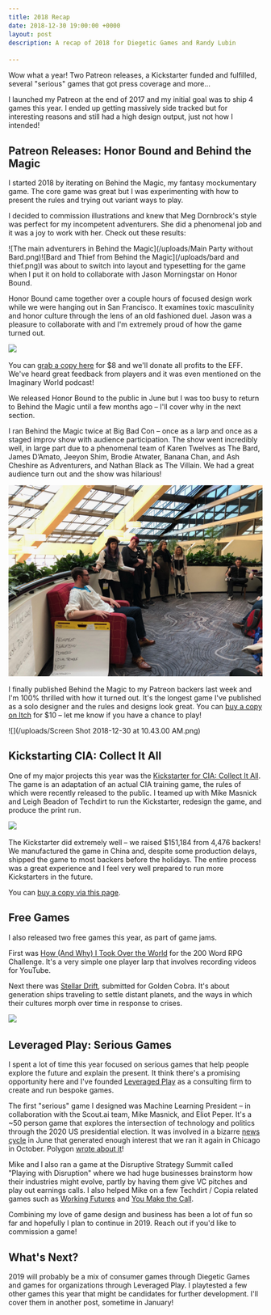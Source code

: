 ```yaml
---
title: 2018 Recap
date: 2018-12-30 19:00:00 +0000
layout: post
description: A recap of 2018 for Diegetic Games and Randy Lubin

---
```

Wow what a year! Two Patreon releases, a Kickstarter funded and fulfilled, several "serious" games that got press coverage and more...

I launched my Patreon at the end of 2017 and my initial goal was to ship 4 games this year. I ended up getting massively side tracked but for interesting reasons and still had a high design output, just not how I intended!

## Patreon Releases: Honor Bound and Behind the Magic

I started 2018 by iterating on Behind the Magic, my fantasy mockumentary game. The core game was great but I was experimenting with how to present the rules and trying out variant ways to play.

I decided to commission illustrations and knew that Meg Dornbrock's style was perfect for my incompetent adventurers. She did a phenomenal job and it was a joy to work with her. Check out these results:

![The main adventurers in Behind the Magic](/uploads/Main Party without Bard.png)![Bard and Thief from Behind the Magic](/uploads/bard and thief.png)I was about to switch into layout and typesetting for the game when I put it on hold to collaborate with Jason Morningstar on Honor Bound.

Honor Bound came together over a couple hours of focused design work while we were hanging out in San Francisco. It examines toxic masculinity and honor culture through the lens of an old fashioned duel. Jason was a pleasure to collaborate with and I'm extremely proud of how the game turned out.

![](https://diegeticgames.com/img/honor-bound-logo.jpg)

You can [grab a copy here](https://randylubin.itch.io/honor-bound) for $8 and we'll donate all profits to the EFF. We've heard great feedback from players and it was even mentioned on the Imaginary World podcast!

We released Honor Bound to the public in June but I was too busy to return to Behind the Magic until a few months ago – I'll cover why in the next section.

I ran Behind the Magic twice at Big Bad Con – once as a larp and once as a staged improv show with audience participation. The show went incredibly well, in large part due to a phenomenal team of Karen Twelves as The Bard, James D’Amato, Jeeyon Shim, Brodie Atwater, Banana Chan, and Ash Cheshire as Adventurers, and Nathan Black as The Villain. We had a great audience turn out and the show was hilarious!

![](/uploads/IMG_0536.jpg)

I finally published Behind the Magic to my Patreon backers last week and I'm 100% thrilled with how it turned out. It's the longest game I've published as a solo designer and the rules and designs look great. You can [buy a copy on Itch](https://randylubin.itch.io/behind-the-magic) for $10 – let me know if you have a chance to play!

![](/uploads/Screen Shot 2018-12-30 at 10.43.00 AM.png)

## Kickstarting CIA: Collect It All

One of my major projects this year was the [Kickstarter for CIA: Collect It All](https://www.kickstarter.com/projects/mmasnick/cia-collect-it-all/). The game is an adaptation of an actual CIA training game, the rules of which were recently released to the public. I teamed up with Mike Masnick and Leigh Beadon of Techdirt to run the Kickstarter, redesign the game, and produce the print run.

![](https://diegeticgames.com/img/collect-it-all-logo.png)

The Kickstarter did extremely well – we raised $151,184 from 4,476 backers! We manufactured the game in China and, despite some production delays, shipped the game to most backers before the holidays. The entire process was a great experience and I feel very well prepared to run more Kickstarters in the future.

You can [buy a copy via this page](https://diegeticgames.com/cia-collect-it-all/).

## Free Games

I also released two free games this year, as part of game jams.

First was [How (And Why) I Took Over the World](https://200wordrpg.github.io/2018/rpg/2018/05/28/HowAndWhyITookOverTheWorld.html) for the 200 Word RPG Challenge. It's a very simple one player larp that involves recording videos for YouTube.

Next there was [Stellar Drift](), submitted for Golden Cobra. It's about generation ships traveling to settle distant planets, and the ways in which their cultures morph over time in response to crises.

![](https://diegeticgames.com/img/stellar-drift-logo.png)

## Leveraged Play: Serious Games

I spent a lot of time this year focused on serious games that help people explore the future and explain the present. It think there's a promising opportunity here and I've founded [Leveraged Play](https://leveragedplay.com/) as a consulting firm to create and run bespoke games.

The first "serious" game I designed was Machine Learning President – in collaboration with the Scout.ai team, Mike Masnick, and Eliot Peper. It's a \~50 person game that explores the intersection of technology and politics through the 2020 US presidential election. It was involved in a bizarre [news cycle](https://diegeticgames.com/2018/07/01/Machine-Learning-President.html) in June that generated enough interest that we ran it again in Chicago in October. Polygon [wrote about it](https://www.polygon.com/2018/10/25/18010142/machine-learning-president-2020-election-larp)!

Mike and I also ran a game at the Disruptive Strategy Summit called "Playing with Disruption" where we had huge businesses brainstorm how their industries might evolve, partly by having them give VC pitches and play out earnings calls. I also helped Mike on a few Techdirt / Copia related games such as [Working Futures](https://workingfutur.es/) and [You Make the Call](https://www.youtube.com/watch?v=VIXGkoKfOS0).

Combining my love of game design and business has been a lot of fun so far and hopefully I plan to continue in 2019. Reach out if you'd like to commission a game!

## What's Next?

2019 will probably be a mix of consumer games through Diegetic Games and games for organizations through Leveraged Play. I playtested a few other games this year that might be candidates for further development. I'll cover them in another post, sometime in January!